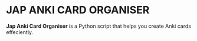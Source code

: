 # JAP ANKI CARD ORGANISER

**Jap Anki Card Organiser** is a Python script that helps you create Anki cards effeciently.
